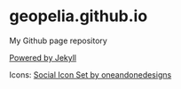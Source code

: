 geopelia.github.io
==================

My Github page repository

[Powered by Jekyll](http://jekyllrb.com/)

Icons: [Social Icon Set by oneandonedesigns](http://oneandonedesigns.deviantart.com/art/Social-Icon-Set-289734786)